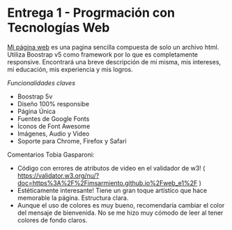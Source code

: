 # Entrega 1 - Progrmación con Tecnologías Web

[Mi página web](https://imsarmiento.github.io/web_e1/) es una pagina sencilla compuesta de solo un archivo html. Utiliza Boostrap v5 como framework por lo que es completamente responsive. Encontrará una breve descripción de mi misma, mis intereses, mi educación, mis experiencia y mis logros.

*Funcionalidades claves*

- Boostrap 5v
- Diseño 100% responsibe
- Página Única
- Fuentes de Google Fonts
- Íconos de Font Awesome
- Imágenes, Audio y Video
- Soporte para Chrome, Firefox y Safari

Comentarios Tobia Gasparoni:
- Código con errores de atributos de video en el validador de w3! ( https://validator.w3.org/nu/?doc=https%3A%2F%2Fimsarmiento.github.io%2Fweb_e1%2F )
- Estéticamente interesante! Tiene un gran toque artístico que hace memorable la página. Estructura clara.
- Aunque el uso de colores es muy bueno, recomendaría cambiar el color del mensaje de bienvenida. No se me hizo muy cómodo de leer al tener colores de fondo claros.
